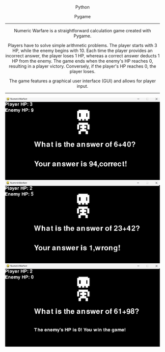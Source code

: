 <div align="center">
  
<p>Python</p>
<p>Pygame</p>
<hr>
Numeric Warfare is a straightforward calculation game created with Pygame.

Players have to solve simple arithmetic problems. The player starts with 3 HP, while the enemy begins with 10. Each time the player provides an incorrect answer, the player loses 1 HP, whereas a correct answer deducts 1 HP from the enemy. The game ends when the enemy's HP reaches 0, resulting in a player victory. Conversely, if the player's HP reaches 0, the player loses.

The game features a graphical user interface (GUI) and allows for player input.
<hr>
<img src="https://github.com/DayDreamYGithub/Various-Small-Projects/blob/main/Pygame-NumericWarfare/Github_img/1.png?raw=true" alt="gameimg1">
<img src="https://github.com/DayDreamYGithub/Various-Small-Projects/blob/main/Pygame-NumericWarfare/Github_img/2.png?raw=true" alt="gameimg2">
<img src="https://github.com/DayDreamYGithub/Various-Small-Projects/blob/main/Pygame-NumericWarfare/Github_img/3.png?raw=true" alt="gameimg3">

</div>
